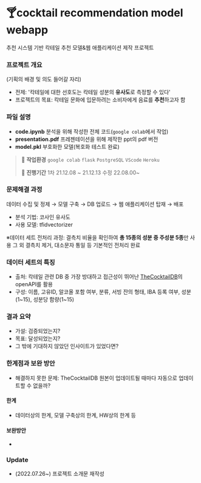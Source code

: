 # 🍸cocktail recommendation model webapp 
추천 시스템 기반 칵테일 추천 모델&웹 애플리케이션 제작 프로젝트


### 프로젝트 개요
(기획의 배경 및 의도 들어갈 자리) 

- 전제: '칵테일에 대한 선호도는 칵테일 성분의 **유사도**로 측정할 수 있다'
- 프로젝트의 목표: 칵테일 문화에 입문하려는 소비자에게 음료를 **추천**하고자 함

### 파일 설명
- **code.ipynb** 분석을 위해 작성한 전체 코드(`google colab`에서 작업)
- **presentation.pdf** 프레젠테이션을 위해 제작한 ppt의 pdf 버전
- **model.pkl** 부호화한 모델(복호화 테스트 완료)

>💭 **작업환경** `google colab` `flask` `PostgreSQL` `VScode` `Heroku`
>
>📅 **진행기간** 1차 21.12.08 ~ 21.12.13 수정 22.08.00~
### 문제해결 과정
데이터 수집 및 정제 → 모델 구축 → DB 업로드 → 웹 애플리케이션 탑재 → 배포
- 분석 기법: 코사인 유사도 
- 사용 모델: tfidvectorizer 

※데이터 세트 전처리 과정: 결측치 비율을 확인하여 **총 15종의 성분 중 주성분 5종**만 사용
그 외 결측치 제거, 대소문자 통일 등 기본적인 전처리 완료 


### 데이터 세트의 특징

- 출처: 칵테일 관련 DB 중 가장 방대하고 접근성이 뛰어난 [TheCocktailDB](https://www.thecocktaildb.com/)의 openAPI를 활용
- 구성: 이름, 고유ID, 알코올 포함 여부, 분류, 서빙 잔의 형태, IBA 등록 여부, 성분(1~15), 성분당 함량(1~15)


### 결과 요약

- 가설: 검증되었는지?
- 목표: 달성되었는지?
- 그 밖에 기대하지 않았던 인사이트가 있었다면?

### 한계점과 보완 방안
- 해결하지 못한 문제: TheCocktailDB 원본이 업데이트될 때마다 자동으로 업데이트할 수 없을까? 

#### 한계
- 데이터상의 한계, 모델 구축상의 한계, HW상의 한계 등

#### 보완방안
- 



### Update

- (2022.07.26~) 프로젝트 소개문 재작성

